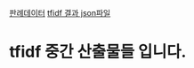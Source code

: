 [판례데이터](https://drive.google.com/file/d/1-kz0ZwvivxMDFzUqTxognZU3Qda_YGH8/view?usp=sharing)
[tfidf 결과 json파일](https://drive.google.com/file/d/16CGa1I5GE42PIP02oN3-99DvNZysZVU0/view?usp=sharing)

# tfidf 중간 산출물들 입니다.